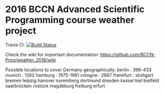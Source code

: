 # 2016 BCCN Advanced Scientific Programming course weather project

Travis CI: [![Build Status](https://travis-ci.org/BCCN-Prog/weather_2016.svg?branch=master)](https://travis-ci.org/BCCN-Prog/weather_2016)

Check the wiki for important documentation: https://github.com/BCCN-Prog/weather_2016/wiki

Possible locations to cover Germany geographically:
berlin : 396-433
munich : 1262
hamburg : 1975-1981
cologne : 2667
frankfurt : 
stuttgart
bremen
leipzig
hanover
nuremberg
dortmund
dresden
kassel
kiel
bielfeld
saarbrücken
rostock
magdeburg
freiburg
erfurt

